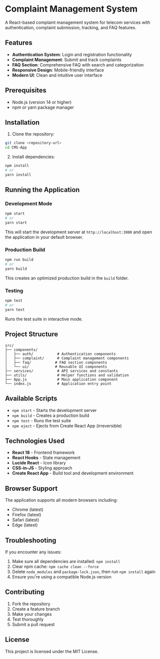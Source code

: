 # Complaint Management System

A React-based complaint management system for telecom services with authentication, complaint submission, tracking, and FAQ features.

## Features

- **Authentication System**: Login and registration functionality
- **Complaint Management**: Submit and track complaints
- **FAQ Section**: Comprehensive FAQ with search and categorization
- **Responsive Design**: Mobile-friendly interface
- **Modern UI**: Clean and intuitive user interface

## Prerequisites

- Node.js (version 14 or higher)
- npm or yarn package manager

## Installation

1. Clone the repository:
```bash
git clone <repository-url>
cd CMS-App
```

2. Install dependencies:
```bash
npm install
# or
yarn install
```

## Running the Application

### Development Mode
```bash
npm start
# or
yarn start
```

This will start the development server at `http://localhost:3000` and open the application in your default browser.

### Production Build
```bash
npm run build
# or
yarn build
```

This creates an optimized production build in the `build` folder.

### Testing
```bash
npm test
# or
yarn test
```

Runs the test suite in interactive mode.

## Project Structure

```
src/
├── components/
│   ├── auth/           # Authentication components
│   ├── complaint/      # Complaint management components
│   ├── faq/           # FAQ section components
│   └── ui/            # Reusable UI components
├── services/           # API services and constants
├── utils/              # Helper functions and validation
├── App.js              # Main application component
└── index.js            # Application entry point
```

## Available Scripts

- `npm start` - Starts the development server
- `npm build` - Creates a production build
- `npm test` - Runs the test suite
- `npm eject` - Ejects from Create React App (irreversible)

## Technologies Used

- **React 18** - Frontend framework
- **React Hooks** - State management
- **Lucide React** - Icon library
- **CSS-in-JS** - Styling approach
- **Create React App** - Build tool and development environment

## Browser Support

The application supports all modern browsers including:
- Chrome (latest)
- Firefox (latest)
- Safari (latest)
- Edge (latest)

## Troubleshooting

If you encounter any issues:

1. Make sure all dependencies are installed: `npm install`
2. Clear npm cache: `npm cache clean --force`
3. Delete `node_modules` and `package-lock.json`, then run `npm install` again
4. Ensure you're using a compatible Node.js version

## Contributing

1. Fork the repository
2. Create a feature branch
3. Make your changes
4. Test thoroughly
5. Submit a pull request

## License

This project is licensed under the MIT License.
